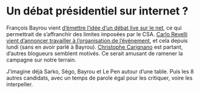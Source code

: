 # Un débat présidentiel sur internet ?

François Bayrou vient [d’émettre l’idée d’un débat live sur le net](http://www.memoire-vive.org/archives/001381.php), ce qui permettrait de s’affranchir des limites imposées par le CSA. [Carlo Revelli vient d’annoncer travailler à l’organisation de l’évènement](http://www.agoravox.fr/article.php3?id_article=21843), et cela depuis lundi (sans en avoir parlé à Bayrou). [Christophe Carignano](http://carignano.blog.20minutes.fr/archive/2007/04/03/fran%C3%A7ois-bayrou-propose-un-d%C3%A9bat-sur-internet.html) est partant, d’autres blogueurs semblent motivés. Ce serait amusant de ramener la campagne sur notre terrain.<span id="more-417"></span>

J’imagine déjà Sarko, Ségo, Bayrou et Le Pen autour d’une table. Puis les 8 autres candidats, avec un temps de parole égal pour les critiquer, voire les interpeller.